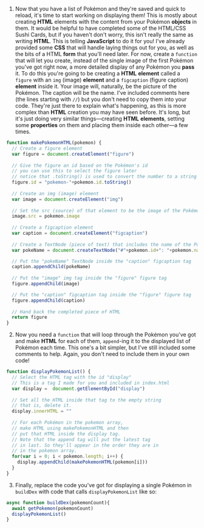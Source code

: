1. Now that you have a list of Pokémon and they're saved and quick to reload, it's time to start working on displaying them! This is mostly about creating **HTML** elements with the content from your Pokémon **objects** in them. It would be helpful to have completed some of the HTML/CSS Sushi Cards, but if you haven't don't worry, this isn't really the same as writing **HTML**. This is telling **JavaScript** to do it for you! 
  I've already provided some **CSS** that will handle laying things out for you, as well as the bits of a HTML **form** that you'll need later. For now, create a `function` that will let you create, instead of the single image of the first Pokémon you've got right now, a more detailed display of any Pokémon you **pass** it.
  To do this you're going to be creating a **HTML** **element** called a `figure` with an `img` (image) **element** and a `figcaption` (figure caption) **element** inside it. Your image will, naturally, be the picture of the Pokémon. The caption will be the name. I've included comments here (the lines starting with `//`) but you don't need to copy them into your code. They're just there to explain what's happening, as this is more complex than **HTML** creation you may have seen before. It's long, but it's just doing very similar things—creating **HTML** **elements**, setting some **properties** on them and placing them inside each other—a few times. 

  ```JavaScript
  function makePokemonHTML(pokemon) {
    // Create a figure element
    var figure = document.createElement("figure")
    
    // Give the figure an id based on the Pokémon's id
    // you can use this to select the figure later
    // notice that .toString() is used to convert the number to a string
    figure.id = "pokemon-"+pokemon.id.toString()
    
    // Create an img (image) element
    var image = document.createElement("img")
    
    // Set the src (source) of that element to be the image of the Pokémon
    image.src = pokemon.image
    
    // Create a figcaption element
    var caption = document.createElement("figcaption")
    
    // Create a TextNode (piece of text) that includes the name of the Pokémon
    var pokeName = document.createTextNode("#"+pokemon.id+": "+pokemon.name)

    // Put the "pokeName" TextNode inside the "caption" figcaption tag
    caption.appendChild(pokeName)
    
    // Put the "image" img tag inside the "figure" figure tag
    figure.appendChild(image)

    // Put the "caption" figcaption tag inside the "figure" figure tag
    figure.appendChild(caption)
    
    // Hand back the completed piece of HTML
    return figure
  }
  ```

2. Now you need a `function` that will loop through the Pokémon you've got and make **HTML** for each of them, `append`-ing it to the displayed list of Pokémon each time. This one's a bit simpler, but I've still included some comments to help. Again, you don't need to include them in your own code!

  ```JavaScript
  function displayPokemonList() {
    // Select the HTML tag with the id "display"
    // This is a tag I made for you and included in index.html
    var display =  document.getElementById("display")
    
    // Set all the HTML inside that tag to the empty string
    // that is, delete it.
    display.innerHTML = ""
    
    // For each Pokémon in the pokemon array,
    // make HTML using makePokemonHTML and then
    // put that HTML inside the display tag.
    // Note that the append tag will put the latest tag
    // in last. So they'll appear in the order they are in
    // in the pokemon array.
    for(var i = 0; i < pokemon.length; i++) {
      display.appendChild(makePokemonHTML(pokemon[i]))
    }
  }
  ```

3. Finally, replace the code you've got for displaying a single Pokémon in `buildDex` with code that calls `displayPokemonList` like so:

  ```JavaScript
  async function buildDex(pokemonCount){
    await getPokemon(pokemonCount)
    displayPokemonList()
  }
  ```
